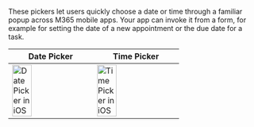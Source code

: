 These pickers let users quickly choose a date or time through a familiar popup across M365 mobile apps. Your app can invoke it from a form, for example for setting the date of a new appointment or the due date for a task.

| Date Picker                                                                                                                                                                   | Time Picker                                                                                                                                                                   |
| ----------------------------------------------------------------------------------------------------------------------------------------------------------------------------- | ----------------------------------------------------------------------------------------------------------------------------------------------------------------------------- |
| <img src="https://static2.sharepointonline.com/files/fabric/fabric-website/images/controls/ios/datetimepicker/datepicker.png" alt="Date Picker in iOS" style="width: 50%;" /> | <img src="https://static2.sharepointonline.com/files/fabric/fabric-website/images/controls/ios/datetimepicker/timepicker.png" alt="Time Picker in iOS" style="width: 50%;" /> |
